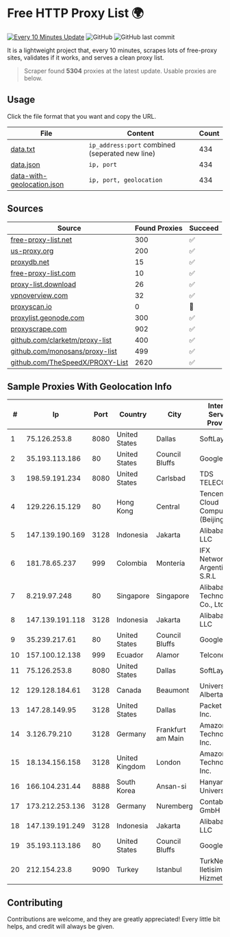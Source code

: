 
# Free HTTP Proxy List 🌍

[![Every 10 Minutes Update](https://github.com/mertguvencli/http-proxy-list/actions/workflows/main.yml/badge.svg?branch=main)](https://github.com/mertguvencli/http-proxy-list/actions/workflows/main.yml)
![GitHub](https://img.shields.io/github/license/mertguvencli/http-proxy-list)
![GitHub last commit](https://img.shields.io/github/last-commit/mertguvencli/http-proxy-list)

It is a lightweight project that, every 10 minutes, scrapes lots of free-proxy sites, validates if it works, and serves a clean proxy list.


> Scraper found **5304** proxies at the latest update. Usable proxies are below.

## Usage

Click the file format that you want and copy the URL.


|File|Content|Count|
|----|-------|-----|
|[data.txt](https://raw.githubusercontent.com/mertguvencli/http-proxy-list/main/proxy-list/data.txt)|`ip_address:port` combined (seperated new line)|434|
|[data.json](https://raw.githubusercontent.com/mertguvencli/http-proxy-list/main/proxy-list/data.json)|`ip, port`|434|
|[data-with-geolocation.json](https://raw.githubusercontent.com/mertguvencli/http-proxy-list/main/proxy-list/data-with-geolocation.json)|`ip, port, geolocation`|434|

## Sources

|Source|Found Proxies|Succeed|
|------|-------------|-------|
|[free-proxy-list.net](https://free-proxy-list.net)|300|✅|
|[us-proxy.org](https://www.us-proxy.org)|200|✅|
|[proxydb.net](http://proxydb.net)|15|✅|
|[free-proxy-list.com](https://free-proxy-list.com/?page=&port=&type%5B%5D=http&type%5B%5D=https&up_time=0&search=Search)|10|✅|
|[proxy-list.download](https://www.proxy-list.download/HTTP)|26|✅|
|[vpnoverview.com](https://vpnoverview.com/privacy/anonymous-browsing/free-proxy-servers)|32|✅|
|[proxyscan.io](https://www.proxyscan.io)|0|🚫|
|[proxylist.geonode.com](https://proxylist.geonode.com/api/proxy-list?limit=300&page=1&sort_by=lastChecked&sort_type=desc&protocols=http,https)|300|✅|
|[proxyscrape.com](https://api.proxyscrape.com/v2/?request=displayproxies&protocol=http&timeout=10000&country=all&ssl=all&anonymity=all)|902|✅|
|[github.com/clarketm/proxy-list](https://raw.githubusercontent.com/clarketm/proxy-list/master/proxy-list-raw.txt)|400|✅|
|[github.com/monosans/proxy-list](https://raw.githubusercontent.com/monosans/proxy-list/main/proxies/http.txt)|499|✅|
|[github.com/TheSpeedX/PROXY-List](https://raw.githubusercontent.com/TheSpeedX/PROXY-List/master/http.txt)|2620|✅|


## Sample Proxies With Geolocation Info

|#|Ip|Port|Country|City|Internet Service Provider|
|-|--|----|-------|----|-------------------------|
|1|75.126.253.8|8080|United States|Dallas|SoftLayer|
|2|35.193.113.186|80|United States|Council Bluffs|Google LLC|
|3|198.59.191.234|8080|United States|Carlsbad|TDS TELECOM|
|4|129.226.15.129|80|Hong Kong|Central|Tencent Cloud Computing (Beijing) Co|
|5|147.139.190.169|3128|Indonesia|Jakarta|Alibaba.com LLC|
|6|181.78.65.237|999|Colombia|Montería|IFX Networks Argentina S.R.L|
|7|8.219.97.248|80|Singapore|Singapore|Alibaba (US) Technology Co., Ltd.|
|8|147.139.191.118|3128|Indonesia|Jakarta|Alibaba.com LLC|
|9|35.239.217.61|80|United States|Council Bluffs|Google LLC|
|10|157.100.12.138|999|Ecuador|Alamor|Telconet S.A|
|11|75.126.253.8|8080|United States|Dallas|SoftLayer|
|12|129.128.184.61|3128|Canada|Beaumont|University of Alberta|
|13|147.28.149.95|3128|United States|Dallas|Packet Host, Inc.|
|14|3.126.79.210|3128|Germany|Frankfurt am Main|Amazon Technologies Inc.|
|15|18.134.156.158|3128|United Kingdom|London|Amazon Technologies Inc.|
|16|166.104.231.44|8888|South Korea|Ansan-si|Hanyang University|
|17|173.212.253.136|3128|Germany|Nuremberg|Contabo GmbH|
|18|147.139.191.249|3128|Indonesia|Jakarta|Alibaba.com LLC|
|19|35.193.113.186|80|United States|Council Bluffs|Google LLC|
|20|212.154.23.8|9090|Turkey|Istanbul|TurkNet Iletisim Hizmetleri|



## Contributing

Contributions are welcome, and they are greatly appreciated! Every
little bit helps, and credit will always be given.

